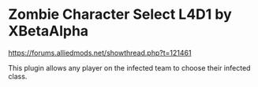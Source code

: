 # Zombie Character Select L4D1 by XBetaAlpha

https://forums.alliedmods.net/showthread.php?t=121461

This plugin allows any player on the infected team to choose their infected class.
